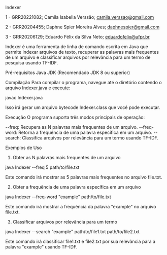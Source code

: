 Indexer

1 - GRR20221082; Camila Isabella Verssão; camila.verssao@gmail.com

2 - GRR20204455; Daphne Spier Moreira Alves; daphnespier@gmail.com

3 - GRR20206129; Eduardo Félix da Silva Neto; eduardofelix@ufpr.br

Indexer é uma ferramenta de linha de comando escrita em Java que permite indexar arquivos de texto, recuperar as palavras mais frequentes de um arquivo e classificar arquivos por relevância para um termo de pesquisa usando TF-IDF.

Pré-requisitos
Java JDK (Recomendado JDK 8 ou superior)

Compilação
Para compilar o programa, navegue até o diretório contendo o arquivo Indexer.java e execute:

javac Indexer.java

Isso irá gerar um arquivo bytecode Indexer.class que você pode executar.

Execução
O programa suporta três modos principais de operação:

--freq: Recupera as N palavras mais frequentes de um arquivo.
--freq-word: Retorna a frequência de uma palavra específica em um arquivo.
--search: Classifica arquivos por relevância para um termo usando TF-IDF.

Exemplos de Uso
1. Obter as N palavras mais frequentes de um arquivo

java Indexer --freq 5 path/to/file.txt

Este comando irá mostrar as 5 palavras mais frequentes no arquivo file.txt.

2. Obter a frequência de uma palavra específica em um arquivo

java Indexer --freq-word "example" path/to/file.txt

Este comando irá mostrar a frequência da palavra "example" no arquivo file.txt.

3. Classificar arquivos por relevância para um termo

java Indexer --search "example" path/to/file1.txt path/to/file2.txt

Este comando irá classificar file1.txt e file2.txt por sua relevância para a palavra "example" usando TF-IDF.
